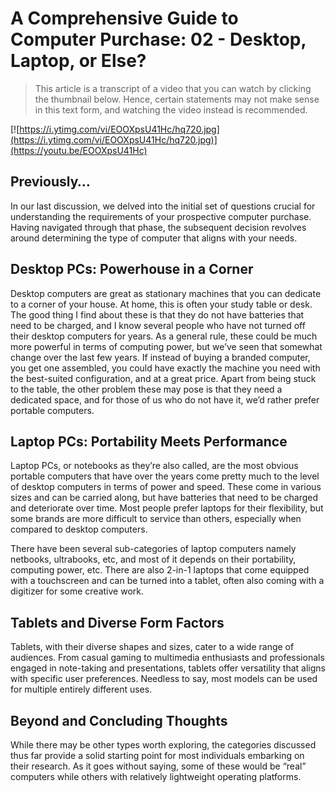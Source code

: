 # A Comprehensive Guide to Computer Purchase: 02 - Desktop, Laptop, or Else?

> This article is a transcript of a video that you can watch by clicking the thumbnail below. Hence, certain statements may not make sense in this text form, and watching the video instead is recommended.

[![https://i.ytimg.com/vi/EOOXpsU41Hc/hq720.jpg](https://i.ytimg.com/vi/EOOXpsU41Hc/hq720.jpg)](https://youtu.be/EOOXpsU41Hc)


## Previously…

In our last discussion, we delved into the initial set of questions crucial for understanding the requirements of your prospective computer purchase. Having navigated through that phase, the subsequent decision revolves around determining the type of computer that aligns with your needs.

## Desktop PCs: Powerhouse in a Corner

Desktop computers are great as stationary machines that you can dedicate to a corner of your house. At home, this is often your study table or desk. The good thing I find about these is that they do not have batteries that need to be charged, and I know several people who have not turned off their desktop computers for years. As a general rule, these could be much more powerful in terms of computing power, but we’ve seen that somewhat change over the last few years. If instead of buying a branded computer, you get one assembled, you could have exactly the machine you need with the best-suited configuration, and at a great price. Apart from being stuck to the table, the other problem these may pose is that they need a dedicated space, and for those of us who do not have it, we’d rather prefer portable computers.

## Laptop PCs: Portability Meets Performance

Laptop PCs, or notebooks as they’re also called, are the most obvious portable computers that have over the years come pretty much to the level of desktop computers in terms of power and speed. These come in various sizes and can be carried along, but have batteries that need to be charged and deteriorate over time. Most people prefer laptops for their flexibility, but some brands are more difficult to service than others, especially when compared to desktop computers.

There have been several sub-categories of laptop computers namely netbooks, ultrabooks, etc, and most of it depends on their portability, computing power, etc. There are also 2-in-1 laptops that come equipped with a touchscreen and can be turned into a tablet, often also coming with a digitizer for some creative work.

## Tablets and Diverse Form Factors

Tablets, with their diverse shapes and sizes, cater to a wide range of audiences. From casual gaming to multimedia enthusiasts and professionals engaged in note-taking and presentations, tablets offer versatility that aligns with specific user preferences. Needless to say, most models can be used for multiple entirely different uses.

## Beyond and Concluding Thoughts

While there may be other types worth exploring, the categories discussed thus far provide a solid starting point for most individuals embarking on their research. As it goes without saying, some of these would be “real” computers while others with relatively lightweight operating platforms.
